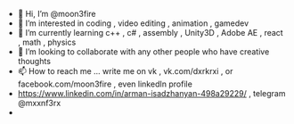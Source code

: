 - 👋 Hi, I’m @moon3fire
- 👀 I’m interested in coding , video editing , animation , gamedev
- 🌱 I’m currently learning c++ , c# , assembly , Unity3D , Adobe AE , react , math , physics
- 💞️ I’m looking to collaborate with any other people who have creative thoughts
- 📫 How to reach me ... write me on vk , vk.com/dxrkrxi , or facebook.com/moon3fire , even linkedIn profile
- https://www.linkedin.com/in/arman-isadzhanyan-498a29229/ , telegram @mxxnf3rx
- 

<!---
moon3fire/moon3fire is a ✨ special ✨ repository because its `README.md` (this file) appears on your GitHub profile.
You can click the Preview link to take a look at your changes.
--->
